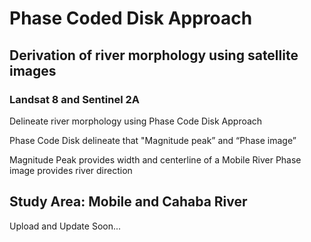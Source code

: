 # Phase Coded Disk Approach

## Derivation of river morphology using satellite images
### Landsat 8 and Sentinel 2A

Delineate river morphology using Phase Code Disk Approach

Phase Code Disk  delineate that "Magnitude peak” and “Phase image”




Magnitude Peak provides width and centerline of a Mobile River
Phase image provides river direction


## Study Area: Mobile and Cahaba River

Upload and Update Soon...
